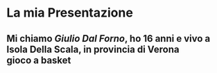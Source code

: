 # La mia Presentazione
## Mi chiamo *Giulio Dal Forno*, ho 16 anni e vivo a Isola Della Scala, in provincia di **Verona** <br> gioco a basket

